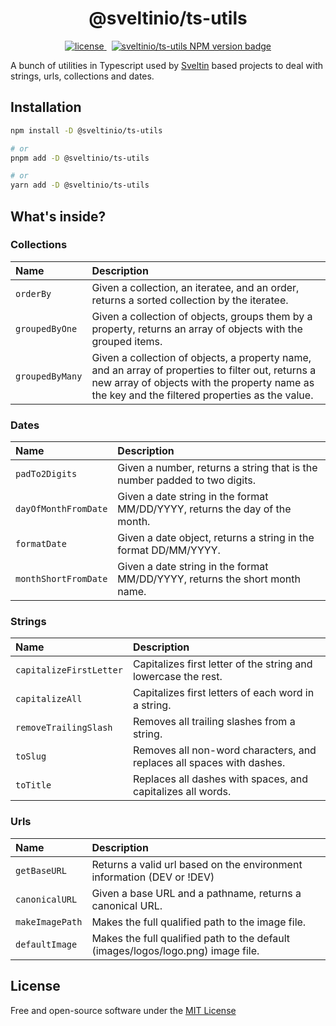 <div align="center">
    <h1>@sveltinio/ts-utils</h1>
     <a href="https://github.com/sveltinio/ts-utils/blob/main/LICENSE" target="_blank">
        <img src="https://img.shields.io/badge/license-mit-blue?style=flat-square&logo=none" alt="license" />
    </a>
    &nbsp;
    <a href="https://www.npmjs.com/package/@sveltinio/ts-utils" target="_blank"><img src="https://img.shields.io/npm/v/@sveltinio/ts-utils.svg?style=flat" alt="sveltinio/ts-utils NPM version badge" /></a>
</div>

A bunch of utilities in Typescript used by [Sveltin] based projects to deal with strings, urls, collections and dates.

## Installation

```bash
npm install -D @sveltinio/ts-utils

# or
pnpm add -D @sveltinio/ts-utils

# or
yarn add -D @sveltinio/ts-utils
```

## What's inside?

### Collections

| Name            | Description                                                                                 |
|:--------------- |:------------------------------------------------------------------------------------------- |
| `orderBy`       | Given a collection, an iteratee, and an order, returns a sorted collection by the iteratee. |
| `groupedByOne`  | Given a collection of objects, groups them by a property, returns an array of objects with the grouped items. |
| `groupedByMany` | Given a collection of objects, a property name, and an array of properties to filter out, returns a new array of objects with the property name as the key and the filtered properties as the value. |

### Dates

| Name                 | Description                                                                 |
|:-------------------- |:--------------------------------------------------------------------------- |
| `padTo2Digits`       | Given a number, returns a string that is the number padded to two digits.   |
| `dayOfMonthFromDate` | Given a date string in the format MM/DD/YYYY, returns the day of the month. |
| `formatDate`         | Given a date object, returns a string in the format DD/MM/YYYY.             |
| `monthShortFromDate` | Given a date string in the format MM/DD/YYYY, returns the short month name. |

### Strings

| Name                    | Description                                                           |
|:----------------------- |:--------------------------------------------------------------------- |
| `capitalizeFirstLetter` | Capitalizes first letter of the string and lowercase the rest.        |
| `capitalizeAll`         | Capitalizes first letters of each word in a string.                   |
| `removeTrailingSlash`   | Removes all trailing slashes from a string.                           |
| `toSlug`                | Removes all non-word characters, and replaces all spaces with dashes. |
| `toTitle`               | Replaces all dashes with spaces, and capitalizes all words.           |

### Urls

| Name           | Description                                                                      |
|:-------------- |:-------------------------------------------------------------------------------- |
| `getBaseURL`   | Returns a valid url based on the environment information (DEV or !DEV)           |
| `canonicalURL` | Given a base URL and a pathname, returns a canonical URL.                        |
| `makeImagePath`| Makes the full qualified path to the image file.                                 |
| `defaultImage` | Makes the full qualified path to the default (images/logos/logo.png) image file. |

## License

Free and open-source software under the [MIT License](LICENSE)

[Sveltin]: https://github.com/sveltinio/sveltin